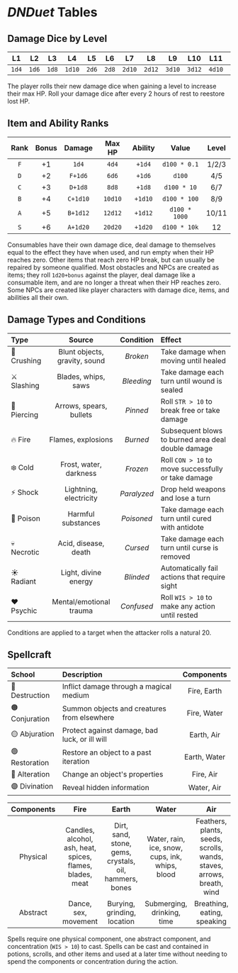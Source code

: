 # *DNDuet* Tables

## Damage Dice by Level

| L1 | L2 | L3 | L4 | L5 | L6 | L7 | L8 | L9 | L10 | L11 | L12 |
|:---:|:---:|:---:|:---:|:---:|:---:|:---:|:---:|:---:|:---:|:---:|:---:|
| `1d4` | `1d6` | `1d8` | `1d10` | `2d6` | `2d8` | `2d10` | `2d12` | `3d10` | `3d12` | `4d10` | `4d12` |

The player rolls their new damage dice when gaining a level to increase their max HP. Roll your damage dice after every 2 hours of rest to reestore lost HP.

## Item and Ability Ranks

| Rank | Bonus | Damage | Max HP | Ability | Value | Level |
|:---:|:---:|:---:|:---:|:---:|:---:|:---:|
| `F` | +1 | `1d4` | `4d4` | `+1d4` | `d100 * 0.1` | 1/2/3 |
| `D` | +2 | `F+1d6` | `6d6` | `+1d6` | `d100` | 4/5 |
| `C` | +3 | `D+1d8` | `8d8` | `+1d8` | `d100 * 10` | 6/7 |
| `B` | +4 | `C+1d10` | `10d10` | `+1d10` | `d100 * 100` | 8/9 |
| `A` | +5 | `B+1d12` | `12d12` | `+1d12` | `d100 * 1000` | 10/11 |
| `S` | +6 | `A+1d20` | `20d20` | `+1d20` | `d100 * 10k` | 12 |

Consumables have their own damage dice, deal damage to themselves equal to the effect they have when used, and run empty when their HP reaches zero. Other items that reach zero HP break, but can usually be repaired by someone qualified. Most obstacles and NPCs are created as items; they roll `1d20+bonus` against the player, deal damage like a consumable item, and are no longer a threat when their HP reaches zero. Some NPCs are created like player characters with damage dice, items, and abilities all their own.

## Damage Types and Conditions

| Type | Source | Condition | Effect |
|:--- |:---:|:---:|:--- |
| 👊 Crushing | Blunt objects, gravity, sound | *Broken* | Take damage when moving until healed |
| ⚔️ Slashing | Blades, whips, saws | *Bleeding* | Take damage each turn until wound is sealed |
| 🏹 Piercing | Arrows, spears, bullets | *Pinned* | Roll `STR > 10` to break free or take damage |
| 🔥 Fire | Flames, explosions | *Burned* | Subsequent blows to burned area deal double damage |
| ❄️ Cold | Frost, water, darkness | *Frozen* | Roll `CON > 10` to move successfully or take damage |
| ⚡️ Shock | Lightning, electricity | *Paralyzed* | Drop held weapons and lose a turn |
| 💉 Poison | Harmful substances | *Poisoned* | Take damage each turn until cured with antidote |
| 💀 Necrotic | Acid, disease, death | *Cursed* | Take damage each turn until curse is removed |
| ☀️ Radiant | Light, divine energy | *Blinded* | Automatically fail actions that require sight |
| ♥️ Psychic | Mental/emotional trauma | *Confused* | Roll `WIS > 10` to make any action until rested |

Conditions are applied to a target when the attacker rolls a natural 20.

## Spellcraft

| School | Description | Components |
|:--- |:--- |:---:|
| 🔴 Destruction | Inflict damage through a magical medium | Fire, Earth |
| 🟠 Conjuration | Summon objects and creatures from elsewhere | Fire, Water |
| 🟡 Abjuration | Protect against damage, bad luck, or ill will | Earth, Air |
| 🟢 Restoration | Restore an object to a past iteration | Earth, Water |
| 🔵 Alteration | Change an object's properties | Fire, Air |
| 🟣 Divination | Reveal hidden information | Water, Air |

| Components | Fire | Earth | Water | Air |
|:---:|:---:|:---:|:---:|:---:|
| Physical | Candles, alcohol, ash, heat, spices, flames, blades, meat | Dirt, sand, stone, gems, crystals, oil, hammers, bones | Water, rain, ice, snow, cups, ink, whips, blood | Feathers, plants, seeds, scrolls, wands, staves, arrows, breath, wind |
| Abstract | Dance, sex, movement | Burying, grinding, location | Submerging, drinking, time | Breathing, eating, speaking |

Spells require one physical component, one abstract component, and concentration (`WIS > 10`) to cast. Spells can be cast and contained in potions, scrolls, and other items and used at a later time without needing to spend the components or concentration during the action.
